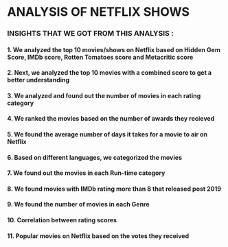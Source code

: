 # ANALYSIS OF NETFLIX SHOWS 

### INSIGHTS THAT WE GOT FROM THIS ANALYSIS :

#### 1. We analyzed the top 10 movies/shows on Netflix based on Hidden Gem Score, IMDb score, Rotten Tomatoes score and Metacritic score
#### 2. Next, we analyzed the top 10 movies with a combined score to get a better understanding
#### 3. We analyzed and found out the number of movies in each rating category
#### 4. We ranked the movies based on the number of awards they recieved 
#### 5. We found the average number of days it takes for a movie to air on Netflix
#### 6. Based on different languages, we categorized the movies
#### 7. We found out the movies in each Run-time category
#### 8. We found movies with IMDb rating more than 8 that released post 2019
#### 9. We found the number of movies in each Genre 
#### 10. Correlation between rating scores 
#### 11. Popular movies on Netflix based on the votes they received 
